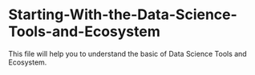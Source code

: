 # Starting-With-the-Data-Science-Tools-and-Ecosystem

This file will help you to understand the basic of Data Science Tools and Ecosystem.
